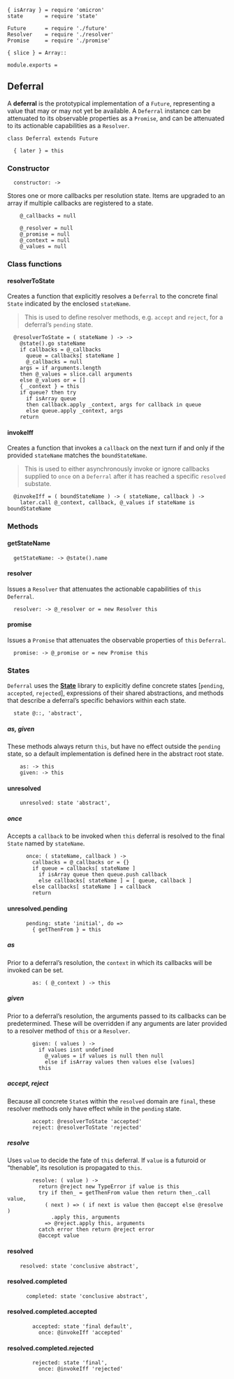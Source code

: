     { isArray } = require 'omicron'
    state       = require 'state'

    Future      = require './future'
    Resolver    = require './resolver'
    Promise     = require './promise'

    { slice } = Array::

    module.exports =



## Deferral

A **deferral** is the prototypical implementation of a `Future`, representing a
value that may or may not yet be available. A `Deferral` instance can be
attenuated to its observable properties as a `Promise`, and can be attenuated
to its actionable capabilities as a `Resolver`.

    class Deferral extends Future

      { later } = this


### Constructor

      constructor: ->

Stores one or more callbacks per resolution state. Items are upgraded to an
array if multiple callbacks are registered to a state.

        @_callbacks = null

        @_resolver = null
        @_promise = null
        @_context = null
        @_values = null



### Class functions


#### resolverToState

Creates a function that explicitly resolves a `Deferral` to the concrete final
`State` indicated by the enclosed `stateName`.

> This is used to define resolver methods, e.g. `accept` and `reject`, for a
  deferral’s `pending` state.

      @resolverToState = ( stateName ) -> ->
        @state().go stateName
        if callbacks = @_callbacks
          queue = callbacks[ stateName ]
          @_callbacks = null
        args = if arguments.length
        then @_values = slice.call arguments
        else @_values or = []
        { _context } = this
        if queue? then try
          if isArray queue
          then callback.apply _context, args for callback in queue
          else queue.apply _context, args
        return


#### invokeIff

Creates a function that invokes a `callback` on the next turn if and only if
the provided `stateName` matches the `boundStateName`.

> This is used to either asynchronously invoke or ignore callbacks supplied to
  `once` on a `Deferral` after it has reached a specific `resolved` substate.

      @invokeIff = ( boundStateName ) -> ( stateName, callback ) ->
        later.call @_context, callback, @_values if stateName is boundStateName



### Methods


#### getStateName

      getStateName: -> @state().name


#### resolver

Issues a `Resolver` that attenuates the actionable capabilities of `this`
`Deferral`.

      resolver: -> @_resolver or = new Resolver this


#### promise

Issues a `Promise` that attenuates the observable properties of `this`
`Deferral`.

      promise: -> @_promise or = new Promise this



### States

`Deferral` uses the **[State][]** library to explicitly define concrete states
[`pending`, `accepted`, `rejected`], expressions of their shared abstractions,
and methods that describe a deferral’s specific behaviors within each state.

      state @::, 'abstract',


##### as, given

These methods always return `this`, but have no effect outside the `pending`
state, so a default implementation is defined here in the abstract root state.

        as: -> this
        given: -> this


#### unresolved

        unresolved: state 'abstract',

##### once

Accepts a `callback` to be invoked when `this` deferral is resolved to the
final `State` named by `stateName`.

          once: ( stateName, callback ) ->
            callbacks = @_callbacks or = {}
            if queue = callbacks[ stateName ]
              if isArray queue then queue.push callback
              else callbacks[ stateName ] = [ queue, callback ]
            else callbacks[ stateName ] = callback
            return


#### unresolved.pending

          pending: state 'initial', do =>
            { getThenFrom } = this

##### as

Prior to a deferral’s resolution, the `context` in which its callbacks will be
invoked can be set.

            as: ( @_context ) -> this

##### given

Prior to a deferral’s resolution, the arguments passed to its callbacks can be
predetermined. These will be overridden if any arguments are later provided to
a resolver method of `this` or a `Resolver`.

            given: ( values ) ->
              if values isnt undefined
                @_values = if values is null then null
                else if isArray values then values else [values]
              this

##### accept, reject

Because all concrete `State`s within the `resolved` domain are `final`, these
resolver methods only have effect while in the `pending` state.

            accept: @resolverToState 'accepted'
            reject: @resolverToState 'rejected'

##### resolve

Uses `value` to decide the fate of `this` deferral. If `value` is a futuroid or
“thenable”, its resolution is propagated to `this`.

            resolve: ( value ) ->
              return @reject new TypeError if value is this
              try if then_ = getThenFrom value then return then_.call value,
                ( next ) => ( if next is value then @accept else @resolve )
                  .apply this, arguments
                => @reject.apply this, arguments
              catch error then return @reject error
              @accept value


#### resolved

        resolved: state 'conclusive abstract',


#### resolved.completed

          completed: state 'conclusive abstract',


#### resolved.completed.accepted

            accepted: state 'final default',
              once: @invokeIff 'accepted'


#### resolved.completed.rejected

            rejected: state 'final',
              once: @invokeIff 'rejected'




[State]: http://statejs.org/
